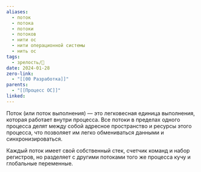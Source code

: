```yaml
---
aliases:
  - поток
  - потока
  - потоки
  - потоков
  - нити ос
  - нити операционной системы
  - нить ос
tags:
  - зрелость/🌱
date: 2024-01-28
zero-link:
  - "[[00 Разработка]]"
parents:
  - "[[Процесс ОС]]"
linked:
---
```

Поток (или поток выполнения) — это легковесная единица выполнения, которая работает внутри процесса. Все потоки в пределах одного процесса делят между собой адресное пространство и ресурсы этого процесса, что позволяет им легко обмениваться данными и синхронизироваться.

Каждый поток имеет свой собственный стек, счетчик команд и набор регистров, но разделяет с другими потоками того же процесса кучу и глобальные переменные.